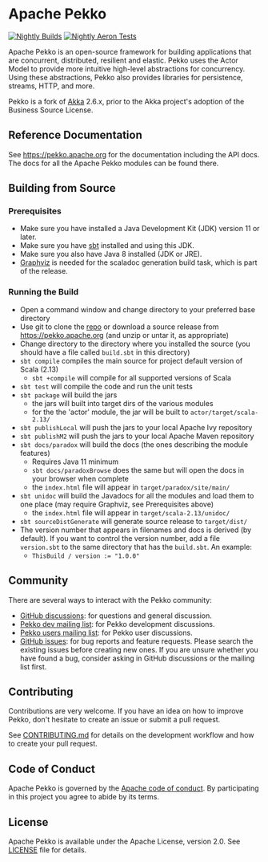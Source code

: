 # Apache Pekko

[![Nightly Builds](https://github.com/apache/incubator-pekko/actions/workflows/nightly-builds.yml/badge.svg)](https://github.com/apache/incubator-pekko/actions/workflows/nightly-builds.yml)
[![Nightly Aeron Tests](https://github.com/apache/incubator-pekko/actions/workflows/nightly-builds-aeron.yml/badge.svg?branch=main)](https://github.com/apache/incubator-pekko/actions/workflows/nightly-builds-aeron.yml)

Apache Pekko is an open-source framework for building applications that are concurrent, distributed, resilient and elastic.
Pekko uses the Actor Model to provide more intuitive high-level abstractions for concurrency.
Using these abstractions, Pekko also provides libraries for persistence, streams, HTTP, and more.

Pekko is a fork of [Akka](https://github.com/akka/akka) 2.6.x, prior to the Akka project's adoption of the Business Source License.

## Reference Documentation

See https://pekko.apache.org for the documentation including the API docs. The docs for all the Apache Pekko modules can be found there.

## Building from Source

### Prerequisites
- Make sure you have installed a Java Development Kit (JDK) version 11 or later.
- Make sure you have [sbt](https://www.scala-sbt.org/) installed and using this JDK.
- Make sure you also have Java 8 installed (JDK or JRE).
- [Graphviz](https://graphviz.gitlab.io/download/) is needed for the scaladoc generation build task, which is part of the release.

### Running the Build
- Open a command window and change directory to your preferred base directory
- Use git to clone the [repo](https://github.com/apache/incubator-pekko) or download a source release from https://pekko.apache.org (and unzip or untar it, as appropriate)
- Change directory to the directory where you installed the source (you should have a file called `build.sbt` in this directory)
- `sbt compile` compiles the main source for project default version of Scala (2.13)
    - `sbt +compile` will compile for all supported versions of Scala
- `sbt test` will compile the code and run the unit tests
- `sbt package` will build the jars
    - the jars will built into target dirs of the various modules
    - for the the 'actor' module, the jar will be built to `actor/target/scala-2.13/`
- `sbt publishLocal` will push the jars to your local Apache Ivy repository
- `sbt publishM2` will push the jars to your local Apache Maven repository
- `sbt docs/paradox` will build the docs (the ones describing the module features)
     - Requires Java 11 minimum
     - `sbt docs/paradoxBrowse` does the same but will open the docs in your browser when complete
     - the `index.html` file will appear in `target/paradox/site/main/`
- `sbt unidoc` will build the Javadocs for all the modules and load them to one place (may require Graphviz, see Prerequisites above)
     - the `index.html` file will appear in `target/scala-2.13/unidoc/`
- `sbt sourceDistGenerate` will generate source release to `target/dist/`
- The version number that appears in filenames and docs is derived (by default). If you want to control the version number, add a file `version.sbt` to the same directory that has the `build.sbt`. An example:
    - `ThisBuild / version := "1.0.0"` 

## Community

There are several ways to interact with the Pekko community:

- [GitHub discussions](https://github.com/apache/incubator-pekko/discussions): for questions and general discussion.
- [Pekko dev mailing list](https://lists.apache.org/list.html?dev@pekko.apache.org): for Pekko development discussions.
- [Pekko users mailing list](https://lists.apache.org/list.html?users@pekko.apache.org): for Pekko user discussions.
- [GitHub issues](https://github.com/apache/incubator-pekko/issues): for bug reports and feature requests. Please search the existing issues before creating new ones. If you are unsure whether you have found a bug, consider asking in GitHub discussions or the mailing list first.

## Contributing

Contributions are very welcome. If you have an idea on how to improve Pekko, don't hesitate to create an issue or submit a pull request.

See [CONTRIBUTING.md](https://github.com/apache/incubator-pekko/blob/main/CONTRIBUTING.md) for details on the development workflow and how to create your pull request.

## Code of Conduct

Apache Pekko is governed by the [Apache code of conduct](https://www.apache.org/foundation/policies/conduct.html). By participating in this project you agree to abide by its terms.

## License

Apache Pekko is available under the Apache License, version 2.0. See [LICENSE](https://github.com/apache/incubator-pekko/blob/main/LICENSE) file for details.

